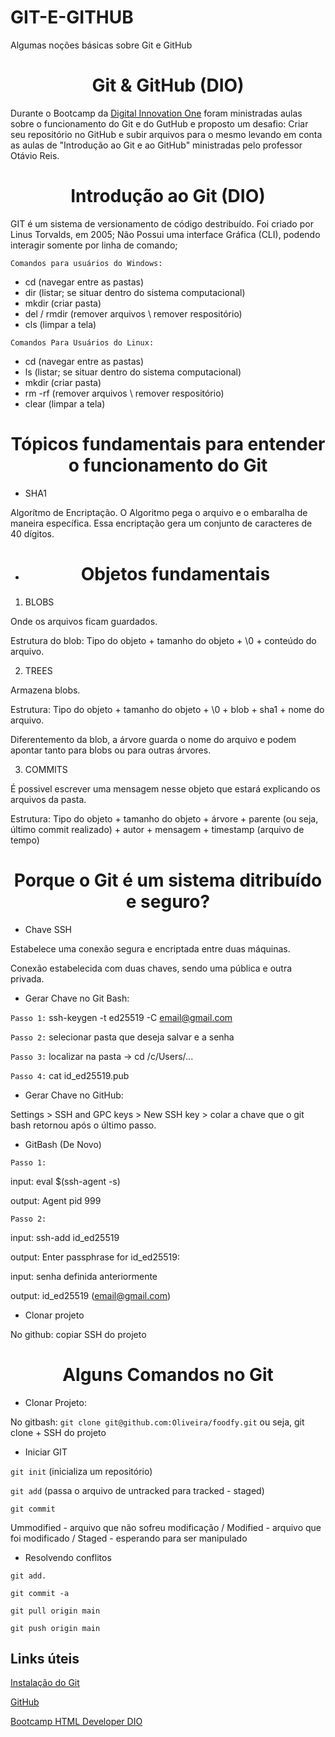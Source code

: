 # GIT-E-GITHUB
Algumas noções básicas sobre Git e GitHub

<h1 align="center"> Git & GitHub (DIO) </h1>
Durante o Bootcamp da <a href="https://web.dio.me/tracks" taget = "_blank">Digital Innovation One</a> foram ministradas aulas sobre o funcionamento do Git e do GutHub e proposto um desafio: Criar seu repositório no GitHub e subir arquivos para o mesmo levando em conta as aulas de "Introdução ao Git e ao GitHub" ministradas pelo professor Otávio Reis.

##

**<h1 align="center"> Introdução ao Git (DIO) </h1>**

GIT é um sistema de versionamento de código destribuído. Foi criado por Linus Torvalds, em 2005;
Não Possui uma interface Gráfica (CLI), podendo interagir somente por linha de comando;
  
`Comandos para usuários do Windows:`
  
  <ul>
<li> cd (navegar entre as pastas) </li>
<li> dir (listar; se situar dentro do sistema computacional) </li>
<li> mkdir (criar pasta) </li>
<li> del / rmdir (remover arquivos \ remover respositório) </li>
<li> cls (limpar a tela) </li>
</ul>

`Comandos Para Usuários do Linux:`

<ul>
<li> cd (navegar entre as pastas) </li>
<li> ls (listar; se situar dentro do sistema computacional) </li>
<li> mkdir (criar pasta) </li>
<li> rm -rf (remover arquivos \ remover respositório) </li>
<li> clear (limpar a tela) </li>
  </ul>
  

## <h1 align="center"> Tópicos fundamentais para entender o funcionamento do Git </h1>

- SHA1

Algorítmo de Encriptação. O Algoritmo pega o arquivo e o embaralha de maneira específica. Essa encriptação gera um conjunto de caracteres de 40 dígitos.

##

-  <h1 align="center"> Objetos fundamentais </h1>

1. BLOBS

Onde os arquivos ficam guardados. 

Estrutura do blob: Tipo do objeto + tamanho do objeto + \0 + conteúdo do arquivo.

2. TREES

Armazena blobs. 

Estrutura: Tipo do objeto + tamanho do objeto + \0 + blob + sha1 + nome do arquivo.

Diferentemento da blob, a árvore guarda o nome do arquivo e podem apontar tanto para blobs ou para outras árvores.

3. COMMITS

É possivel escrever uma mensagem nesse objeto que estará explicando os arquivos da pasta.

Estrutura: Tipo do objeto + tamanho do objeto + árvore + parente (ou seja, último commit realizado) + autor + mensagem + timestamp (arquivo de tempo)

 ## <h1 align="center"> Porque o Git é um sistema ditribuído e seguro? </h1>
 
 - Chave SSH

Estabelece uma conexão segura e encriptada entre duas máquinas. 

Conexão estabelecida com duas chaves, sendo uma pública e outra privada.

- Gerar Chave no Git Bash:

`Passo 1:` ssh-keygen -t ed25519 -C email@gmail.com

`Passo 2:` selecionar pasta que deseja salvar e a senha

`Passo 3:` localizar na pasta -> cd /c/Users/...

`Passo 4:` cat id_ed25519.pub

- Gerar Chave no GitHub:

Settings > SSH and GPC keys > New SSH key > colar a chave que o git bash retornou após o último passo.

- GitBash (De Novo)

`Passo 1:`

input:  eval $(ssh-agent -s)

output: Agent pid 999

`Passo 2:`

input: ssh-add id_ed25519

output: Enter passphrase for id_ed25519:

input: senha definida anteriormente

output: id_ed25519 (email@gmail.com)

- Clonar projeto

No github: copiar SSH do projeto


## <h1 align="center"> Alguns Comandos no Git </h1>

- Clonar Projeto:

No gitbash: `git clone git@github.com:Oliveira/foodfy.git`
ou seja, git clone + SSH do projeto

- Iniciar GIT

`git init` (inicializa um repositório)

`git add` (passa o arquivo de untracked para tracked - staged) 

`git commit` <br>

Ummodified - arquivo que não sofreu modificação /
Modified - arquivo que foi modificado /
Staged - esperando para ser manipulado

 - Resolvendo conflitos

`git add.` 

`git commit -a`

`git pull origin main`

`git push origin main`

## Links úteis

<a href="https://git-scm.com/downloads" target="_blank">Instalação do Git</a>

<a href="https://github.com/" target="_blank">GitHub</a>

<a href="https://web.dio.me/track/html-web-developer?tab=path" target="_blank"> Bootcamp HTML Developer DIO</a>
